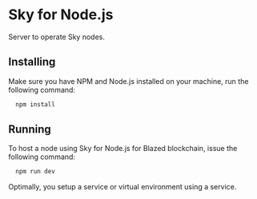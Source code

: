 # Sky for Node.js

Server to operate Sky nodes.

## Installing

Make sure you have NPM and Node.js installed on your machine, run the following command:

```sh
  npm install
```

## Running

To host a node using Sky for Node.js for Blazed blockchain, issue the following command:

```sh
  npm run dev
```

Optimally, you setup a service or virtual environment using a service.
